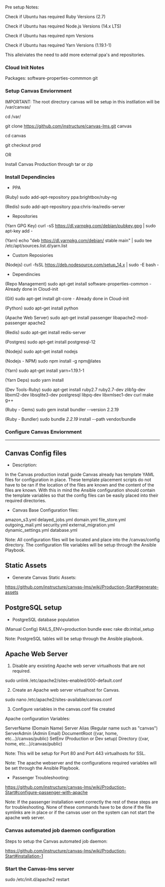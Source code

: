 Pre setup Notes:

Check if Ubuntu has required Ruby Versions (2.7)

Check if Ubuntu has required Node.js Versions (14.x LTS)

Check if Ubuntu has required npm Versions

Check if Ubuntu has required Yarn Versions (1.19.1-1)

This alleiviates the need to add more external
ppa's and repositories.

### Cloud Init Notes

Packages: software-properties-commmon git

### Setup Canvas Enviornment

IMPORTANT: The root directory canvas will be setup
in this instllation will be /var/canvas/

cd /var/

git clone https://github.com/instructure/canvas-lms.git canvas

cd canvas

git checkout prod

OR

Install Canvas Production through tar or zip

### Install Dependincies

- PPA

(Ruby) sudo add-apt-repository ppa:brightbox/ruby-ng

(Redis) sudo add-apt-repository ppa:chris-lea/redis-server

- Repositories

(Yarn GPG Key) curl -sS https://dl.yarnpkg.com/debian/pubkey.gpg | sudo apt-key add -

(Yarn) echo "deb https://dl.yarnpkg.com/debian/ stable main" | sudo tee /etc/apt/sources.list.d/yarn.list

- Custom Reposiories

(Nodejs) curl -fsSL https://deb.nodesource.com/setup_14.x | sudo -E bash -

- Dependincies

(Repo Management) sudo apt-get install software-properties-common - Already done in Cloud-init

(Git) sudo apt-get install git-core - Already done in Cloud-init

(Python) sudo apt-get install python

(Apache Web Server) sudo apt-get install passenger libapache2-mod-passenger apache2

(Redis)  sudo apt-get install redis-server

(Postgres) sudo apt-get install postgresql-12

(Nodejs) sudo apt-get install nodejs

(Nodejs - NPM) sudo npm install -g npm@lates

(Yarn) sudo apt-get install yarn=1.19.1-1

(Yarn Deps) sudo yarn install

(Dev Tools-Ruby) sudo apt-get install ruby2.7 ruby2.7-dev zlib1g-dev libxml2-dev libsqlite3-dev postgresql libpq-dev libxmlsec1-dev curl make g++

(Ruby - Gems) sudo gem install bundler --version 2.2.19

(Ruby - Bundler) sudo bundle _2.2.19_ install --path vendor/bundle

### Configure Canvas Enviornment

---

## Canvas Config files

- Description:

In the Canvas production install guide Canvas already has
template YAML files for configuration in place.
These template placement scripts do not have to be ran
if the location of the files are known and the content
of the files are known. With this in mind the Ansible configuration
should contain the template variables so that the config files
can be easily placed into their required directories.

- Canvas Base Configuration files:

amazon_s3.yml
delayed_jobs.yml
domain.yml
file_store.yml
outgoing_mail.yml
security.yml
external_migration.yml
dynamic_settings.yml
database.yml

Note: All configuration files will be located
and place into the /canvas/config directory. The
configuration file variables will be setup through
the Ansible Playbook.

## Static Assets

- Generate Canvas Static Assets:

https://github.com/instructure/canvas-lms/wiki/Production-Start#generate-assets


## PostgreSQL setup

- PostgreSQL database population

(Manual Config) RAILS_ENV=production bundle exec rake db:initial_setup

Note: PostgreSQL tables will be setup through
the Ansible playbook.


## Apache Web Server

1. Disable any exsisting Apache web server virtualhosts
that are not required.

sudo unlink /etc/apache2/sites-enabled/000-default.conf

2. Create an Apache web server virtualhost for Canvas.

sudo nano /etc/apache2/sites-available/canvas.conf

3. Configure variables in the canvas.conf file created

Apache configuration Variables:

ServerName (Domain Name)
Server Alias (Regular name such as "canvas")
ServerAdmin (Admin Email)
DocumentRoot ({var, home, etc...}/canvas/public)
SetEnv (Production or Dev setup)
Directory ({var, home, etc...}/canvas/public)

Note: This will be setup for Port 80 and Port
443 virtualhosts for SSL.

Note: The apache webserver and the configurations
required variables will be set through the Ansible
Playbook.


- Passenger Troubleshooting:

https://github.com/instructure/canvas-lms/wiki/Production-Start#configure-passenger-with-apache

Note: If the passenger installation went correctly
the rest of these steps are for troubleshooting.
None of these commands have to be done if the file
symlinks are in place or if the canvas user on the system can
not start the apache web server.

### Canvas automated job daemon configuration

Steps to setup the Canvas automated job daemon:

https://github.com/instructure/canvas-lms/wiki/Production-Start#installation-1

### Start the Canvas-lms server

sudo /etc/init.d/apache2 restart



